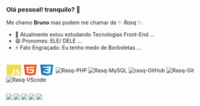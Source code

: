 ### Olá pessoal! tranquilo? 👋

Me chamo **Bruno** mas podem me chamar de ✨ _Rasq_ ✨. 

- 🌱 Atualmente estou estudando Tecnologias Front-End ...
- 😄 Pronomes: ELE/ DELE ...
- ⚡ Fato Engraçado: Eu tenho medo de Borboletas ...

<div style="display: inline_block"><br>
  <img align="center" alt="Rasq-Js" height="30" width="40" src="https://raw.githubusercontent.com/devicons/devicon/master/icons/javascript/javascript-plain.svg">
  <img align="center" alt="Rasq-HTML" height="30" width="40" src="https://raw.githubusercontent.com/devicons/devicon/master/icons/html5/html5-original.svg">
  <img align="center" alt="Rasq-CSS" height="30" width="40" src="https://raw.githubusercontent.com/devicons/devicon/master/icons/css3/css3-original.svg">
  <img align="center" alt="Rasq-PHP" height="30" width="70" src="https://img.shields.io/badge/PHP-777BB4?style=for-the-badge&logo=php&logoColor=white">
  <img align="center" alt="Rasq-MySQL" height="30" width="90" src="https://img.shields.io/badge/MySQL-00000F?style=for-the-badge&logo=mysql&logoColor=white">
  <img align="center" alt="rasq-GitHub" height="30" width="90" src="https://img.shields.io/badge/GitHub-100000?style=for-the-badge&logo=github&logoColor=white">
  <img align="center" alt="Rasq-Git" height="30" width="40" src="https://cdn.jsdelivr.net/gh/devicons/devicon/icons/git/git-original.svg">
  <img align="center" alt="Rasq-VScode" height="30" width="40" src="https://cdn.jsdelivr.net/gh/devicons/devicon/icons/vscode/vscode-original.svg" >
</div>

##

<div> 
  
 <a href="https://www.instagram.com/rasquinha___/" target="_blank"><img src="https://img.shields.io/badge/-Instagram-%23E4405F?style=for-the-badge&logo=instagram&logoColor=white" target="_blank"></a>
 <a href="Silver_Back_#3336" target="_blank"><img src="https://img.shields.io/badge/Discord-7289DA?style=for-the-badge&logo=discord&logoColor=white" target="_blank"></a> 
 <a href="brunodiasrasquinha@gmail.com" target="_blank"><img src="https://img.shields.io/badge/-Gmail-%23333?style=for-the-badge&logo=gmail&logoColor=white" target="_blank"></a>
 <a href="+55 48 99612-3814" target="_blank"><img src="https://img.shields.io/badge/WhatsApp-25D366?style=for-the-badge&logo=whatsapp&logoColor=white" target="_blank"></a>
 <a href="https://github.com/Bruno-rasq" target="_blank"><img src="https://img.shields.io/badge/GitHub-100000?style=for-the-badge&logo=github&logoColor=white" target="_blank"></a>

</div>
